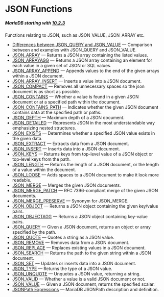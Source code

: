 # JSON Functions

##### MariaDB starting with [10.2.3](/kb/en/mariadb-1023-release-notes/)

Functions relating to JSON, such as JSON_VALUE, JSON_ARRAY etc.

- [Differences between JSON_QUERY and JSON_VALUE](/built-in-functions/special-functions/json-functions/differences-between-json_query-and-json_value/) — Comparison between and examples with JSON_QUERY and JSON_VALUE.
- [JSON_ARRAY](/built-in-functions/special-functions/json-functions/json_array/) — Returns a JSON array containing the listed values.
- [JSON_ARRAYAGG](/built-in-functions/special-functions/json-functions/json_arrayagg/) — Returns a JSON array containing an element for each value in a given set of JSON or SQL values.
- [JSON_ARRAY_APPEND](/built-in-functions/special-functions/json-functions/json_array_append/) — Appends values to the end of the given arrays within a JSON document.
- [JSON_ARRAY_INSERT](/built-in-functions/special-functions/json-functions/json_array_insert/) — Inserts a value into a JSON document.
- [JSON_COMPACT](/built-in-functions/special-functions/json-functions/json_compact/) — Removes all unnecessary spaces so the json document is as short as possible.
- [JSON_CONTAINS](/built-in-functions/special-functions/json-functions/json_contains/) — Whether a value is found in a given JSON document or at a specified path within the document.
- [JSON_CONTAINS_PATH](/built-in-functions/special-functions/json-functions/json_contains_path/) — Indicates whether the given JSON document contains data at the specified path or paths.
- [JSON_DEPTH](/built-in-functions/special-functions/json-functions/json_depth/) — Maximum depth of a JSON document.
- [JSON_DETAILED](/built-in-functions/special-functions/json-functions/json_detailed/) — Represents JSON in the most understandable way emphasizing nested structures.
- [JSON_EXISTS](/built-in-functions/special-functions/json-functions/json_exists/) — Determines whether a specified JSON value exists in the given data.
- [JSON_EXTRACT](/built-in-functions/special-functions/json-functions/json_extract/) — Extracts data from a JSON document.
- [JSON_INSERT](/built-in-functions/special-functions/json-functions/json_insert/) — Inserts data into a JSON document.
- [JSON_KEYS](/built-in-functions/special-functions/json-functions/json_keys/) — Returns keys from top-level value of a JSON object or top-level keys from the path.
- [JSON_LENGTH](/built-in-functions/special-functions/json-functions/json_length/) — Returns the length of a JSON document, or the length of a value within the document.
- [JSON_LOOSE](/built-in-functions/special-functions/json-functions/json_loose/) — Adds spaces to a JSON document to make it look more readable.
- [JSON_MERGE](/built-in-functions/special-functions/json-functions/json_merge/) — Merges the given JSON documents.
- [JSON_MERGE_PATCH](/built-in-functions/special-functions/json-functions/json_merge_patch/) — RFC 7396-compliant merge of the given JSON documents.
- [JSON_MERGE_PRESERVE](/built-in-functions/special-functions/json-functions/json_merge_preserve/) — Synonym for JSON_MERGE.
- [JSON_OBJECT](/built-in-functions/special-functions/json-functions/json_object/) — Returns a JSON object containing the given key/value pairs.
- [JSON_OBJECTAGG](/built-in-functions/special-functions/json-functions/json_objectagg/) — Returns a JSON object containing key-value pairs.
- [JSON_QUERY](/built-in-functions/special-functions/json-functions/json_query/) — Given a JSON document, returns an object or array specified by the path.
- [JSON_QUOTE](/built-in-functions/special-functions/json-functions/json_quote/) — Quotes a string as a JSON value.
- [JSON_REMOVE](/built-in-functions/special-functions/json-functions/json_remove/) — Removes data from a JSON document.
- [JSON_REPLACE](/built-in-functions/special-functions/json-functions/json_replace/) — Replaces existing values in a JSON document.
- [JSON_SEARCH](/built-in-functions/special-functions/json-functions/json_search/) — Returns the path to the given string within a JSON document.
- [JSON_SET](/built-in-functions/special-functions/json-functions/json_set/) — Updates or inserts data into a JSON document.
- [JSON_TYPE](/built-in-functions/special-functions/json-functions/json_type/) — Returns the type of a JSON value.
- [JSON_UNQUOTE](/built-in-functions/special-functions/json-functions/json_unquote/) — Unquotes a JSON value, returning a string.
- [JSON_VALID](/built-in-functions/special-functions/json-functions/json_valid/) — Whether a value is a valid JSON document or not.
- [JSON_VALUE](/built-in-functions/special-functions/json-functions/json_value/) — Given a JSON document, returns the specified scalar.
- [JSONPath Expressions](/built-in-functions/special-functions/json-functions/jsonpath-expressions/) — MariaDB JSONPath description and definition.